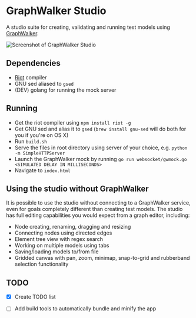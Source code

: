 # GraphWalker Studio

A studio suite for creating, validating and running test models using [GraphWalker](http://graphwalker.org).

![Screenshot of GraphWalker Studio](http://i.imgur.com/yD3SSeD.png)

## Dependencies
* [Riot](https://muut.com/riotjs/) compiler
* GNU sed aliased to `gsed`
* (DEV) golang for running the mock server

## Running
* Get the riot compiler using `npm install riot -g`
* Get GNU sed and alias it to `gsed` (`brew install gnu-sed` will do both for you if you're on OS X)
* Run `build.sh`
* Serve the files in root directory using server of your choice, e.g. `python -m SimpleHTTPServer`
* Launch the GraphWalker mock by running `go run websocket/gwmock.go <SIMULATED DELAY IN MILLISECONDS>`
* Navigate to `index.html`

## Using the studio without GraphWalker
It is possible to use the studio without connecting to a GraphWalker service, even for goals completely different than creating test models. The studio has full editing capabilities you would expect from a graph editor, including:

* Node creating, renaming, dragging and resizing
* Connecting nodes using directed edges
* Element tree view with regex search
* Working on multiple models using tabs
* Saving/loading models to/from file
* Gridded canvas with pan, zoom, minimap, snap-to-grid and rubberband selection functionality

## TODO
* [x] Create TODO list
* [ ] Add build tools to automatically bundle and minify the app


